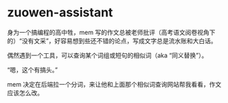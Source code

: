 # zuowen-assistant

身为一个搞编程的高中牲，mem 写的作文总被老师批评（高考语文阅卷视角下的）“没有文采”，好容易想到些还不错的论点，写成文字总是流水账和大白话。

偶然遇到一个工具，可以查询某个词组或短句的相似词（aka “同义替换”）。

“嗯，这个有搞头。”

mem 决定在后端拉一个分词，来让他和上面那个相似词查询网站帮我看看，作文应该怎么改。
